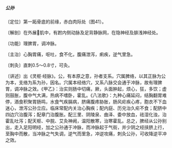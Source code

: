 ##### 公孙

〔定位〕第一跖骨底的前缘，赤白肉际处（图41）。

〔解剖〕在外展𧉯肌中，有跗内侧动脉及足背静脉网，在隐神经及腓浅神经处。

〔功能〕理脾胃，调冲脉。

〔主治〕心胸胃痛，呕吐，食不化，腹痛泄泻，痢疾，逆气里急。

〔刺灸〕直刺0.5～0.8寸，可灸。

〔讲述〕出《灵枢·经脉》。公，有本原之意，孙者支系。穴属脾络，以其正脉为公为本，支络为系为孙，因名。穴属本经络穴，又系八脉交会通于冲脉，故有理脾胃，调冲脉之效。《甲乙》：治实则肠中切痛，厥，头面肿起，烦心，狂，多饮；虚则鼓胀，腹中气大满，热病不嗜卧，霍乱。《八法歌》：九种心痛延闷，结胸翻胃难停，酒食积聚胃肠鸣，水食气疾膈病，脐痛腹疼胁胀，肠风疟疾心疼，胞衣不下血迷心，泄泻公孙立应。临床常配内关治心胸疾；配内庭、历兑治久疟不食；配脐中四边穴治腹泻；配章门治腹胀。配三里、阴陵泉、曲泽、委中放血，祛湿化浊，治霍乱吐泻；配天枢、中脘、艾灸神阙，温阳散寒，治寒霍乱。总之，脾经从公孙别出，走入足阳明经，加之公孙通于冲脉，而冲脉起于气街，并少阴之经挟脐上行，至胸中而散，当冲脉之气失调，逆气而里急，冲逆攻痛，刺灸公孙，可收降逆平冲之效。
